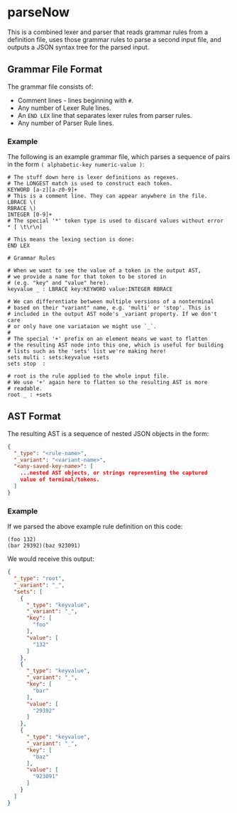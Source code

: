 # parseNow

This is a combined lexer and parser that reads grammar rules from
a definition file, uses those grammar rules to parse a second input
file, and outputs a JSON syntax tree for the parsed input.

## Grammar File Format

The grammar file consists of:

 - Comment lines - lines beginning with `#`.
 - Any number of Lexer Rule lines.
 - An `END LEX` line that separates lexer rules from parser rules.
 - Any number of Parser Rule lines.

### Example

The following is an example grammar file, which parses a sequence of
pairs in the form `( alphabetic-key numeric-value )`:

```
# The stuff down here is lexer definitions as regexes.
# The LONGEST match is used to construct each token.
KEYWORD [a-z][a-z0-9]+
# This is a comment line. They can appear anywhere in the file.
LBRACE \(
RBRACE \)
INTEGER [0-9]+
# The special '*' token type is used to discard values without error
* [ \t\r\n]

# This means the lexing section is done:
END LEX

# Grammar Rules

# When we want to see the value of a token in the output AST,
# we provide a name for that token to be stored in
# (e.g. "key" and "value" here).
keyvalue _ : LBRACE key:KEYWORD value:INTEGER RBRACE

# We can differentiate between multiple versions of a nonterminal
# based on their "variant" name, e.g. 'multi' or 'stop'. This is
# included in the output AST node's _variant property. If we don't care
# or only have one variataion we might use `_`.
#
# The special '+' prefix on an element means we want to flatten
# the resulting AST node into this one, which is useful for building
# lists such as the 'sets' list we're making here!
sets multi : sets:keyvalue +sets
sets stop  :

# root is the rule applied to the whole input file.
# We use '+' again here to flatten so the resulting AST is more
# readable.
root _ : +sets
```

## AST Format

The resulting AST is a sequence of nested JSON objects in the form:

```json
{
  "_type": "<rule-name>",
  "_variant": "<variant-name>",
  "<any-saved-key-name>": [
    ...nested AST objects, or strings representing the captured
    value of terminal/tokens. 
  ]
}
```

### Example

If we parsed the above example rule definition on this code:

```
(foo 132)
(bar 29392)(baz 923091)
```

We would receive this output:

```json
{
  "_type": "root",
  "_variant": "_",
  "sets": [
    {
      "_type": "keyvalue",
      "_variant": "_",
      "key": [
        "foo"
      ],
      "value": [
        "132"
      ]
    },
    {
      "_type": "keyvalue",
      "_variant": "_",
      "key": [
        "bar"
      ],
      "value": [
        "29392"
      ]
    },
    {
      "_type": "keyvalue",
      "_variant": "_",
      "key": [
        "baz"
      ],
      "value": [
        "923091"
      ]
    }
  ]
}
```